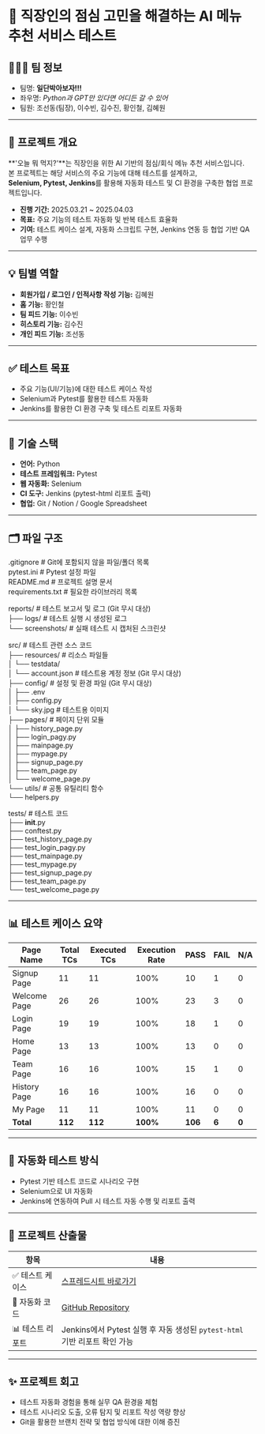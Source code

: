 # 🍱 직장인의 점심 고민을 해결하는 AI 메뉴 추천 서비스 테스트
  
## 🧑‍🤝‍🧑 팀 정보
- 팀명: **일단박아보자!!!**  
- 좌우명: _Python과 GPT만 있다면 어디든 갈 수 있어_  
- 팀원: 조선동(팀장), 이수빈, 김수진, 황인철, 김혜원

---
  
## 🎯 프로젝트 개요
**'오늘 뭐 먹지?'**는 직장인을 위한 AI 기반의 점심/회식 메뉴 추천 서비스입니다.  
본 프로젝트는 해당 서비스의 주요 기능에 대해 테스트를 설계하고,  
**Selenium, Pytest, Jenkins**를 활용해 자동화 테스트 및 CI 환경을 구축한 협업 프로젝트입니다.

- **진행 기간:** 2025.03.21 ~ 2025.04.03  
- **목표:** 주요 기능의 테스트 자동화 및 반복 테스트 효율화  
- **기여:** 테스트 케이스 설계, 자동화 스크립트 구현, Jenkins 연동 등 협업 기반 QA 업무 수행  
  
---
  
## 💡 팀별 역할
- **회원가입 / 로그인 / 인적사항 작성 기능:** 김혜원  
- **홈 기능:** 황인철  
- **팀 피드 기능:** 이수빈  
- **히스토리 기능:** 김수진  
- **개인 피드 기능:** 조선동
  
---
  
## ✅ 테스트 목표
- 주요 기능(UI/기능)에 대한 테스트 케이스 작성  
- Selenium과 Pytest를 활용한 테스트 자동화  
- Jenkins를 활용한 CI 환경 구축 및 테스트 리포트 자동화  
  
---
  
## 🔧 기술 스택
- **언어:** Python  
- **테스트 프레임워크:** Pytest  
- **웹 자동화:** Selenium  
- **CI 도구:** Jenkins (pytest-html 리포트 출력)  
- **협업:** Git / Notion / Google Spreadsheet 
  
---
  
## 🗂️ 파일 구조
.gitignore              # Git에 포함되지 않을 파일/폴더 목록  
pytest.ini              # Pytest 설정 파일  
README.md               # 프로젝트 설명 문서  
requirements.txt        # 필요한 라이브러리 목록  

reports/                # 테스트 보고서 및 로그 (Git 무시 대상)  
├── logs/               # 테스트 실행 시 생성된 로그  
└── screenshots/        # 실패 테스트 시 캡처된 스크린샷  

src/                    # 테스트 관련 소스 코드  
├── resources/          # 리소스 파일들  
│   └── testdata/       
│       └── account.json # 테스트용 계정 정보 (Git 무시 대상)  
├── config/             # 설정 및 환경 파일 (Git 무시 대상)  
│   ├── .env  
│   ├── config.py  
│   └── sky.jpg         # 테스트용 이미지  
├── pages/              # 페이지 단위 모듈  
│   ├── history_page.py  
│   ├── login_pagy.py  
│   ├── mainpage.py  
│   ├── mypage.py  
│   ├── signup_page.py  
│   ├── team_page.py  
│   └── welcome_page.py  
└── utils/              # 공통 유틸리티 함수  
    └── helpers.py  

tests/                  # 테스트 코드  
├── __init__.py  
├── conftest.py  
├── test_history_page.py  
├── test_login_pagy.py  
├── test_mainpage.py  
├── test_mypage.py  
├── test_signup_page.py  
├── test_team_page.py  
└── test_welcome_page.py  
  
---
  
## 📊 테스트 케이스 요약
| Page Name     | Total TCs | Executed TCs | Execution Rate | PASS | FAIL | N/A |  
|---------------|-----------|---------------|----------------|------|------|-----|  
| Signup Page   | 11        | 11            | 100%           | 10   | 1    | 0   |  
| Welcome Page  | 26        | 26            | 100%           | 23   | 3    | 0   |  
| Login Page    | 19        | 19            | 100%           | 18   | 1    | 0   |  
| Home Page     | 13        | 13            | 100%           | 13   | 0    | 0   |  
| Team Page     | 16        | 16            | 100%           | 15   | 1    | 0   |  
| History Page  | 16        | 16            | 100%           | 16   | 0    | 0   |  
| My Page       | 11        | 11            | 100%           | 11   | 0    | 0   |  
| **Total**     | **112**   | **112**       | **100%**       | **106** | **6** | **0** |  
  
---
  
## 🧪 자동화 테스트 방식
- Pytest 기반 테스트 코드로 시나리오 구현  
- Selenium으로 UI 자동화  
- Jenkins에 연동하여 Pull 시 테스트 자동 수행 및 리포트 출력  
  
---
  
## 📝 프로젝트 산출물
| 항목 | 내용 |  
|------|------|  
| ✅ 테스트 케이스 | [스프레드시트 바로가기](https://docs.google.com/spreadsheets/d/147I40EIpwn0MUDYqUeM1B9GABHnUmOLrPAJ-vThpZIo/edit?usp=sharing) |  
| 🧪 자동화 코드 | [GitHub Repository](https://github.com/won95kim/elice_automation_pj_1) |  
| 📊 테스트 리포트 | Jenkins에서 Pytest 실행 후 자동 생성된 `pytest-html` 기반 리포트 확인 가능 |
  
---
  
## ✨ 프로젝트 회고
- 테스트 자동화 경험을 통해 실무 QA 환경을 체험  
- 테스트 시나리오 도출, 오류 탐지 및 리포트 작성 역량 향상  
- Git을 활용한 브랜치 전략 및 협업 방식에 대한 이해 증진
